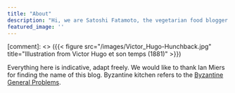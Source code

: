 ```yaml
---
title: "About"
description: "Hi, we are Satoshi Fatamoto, the vegetarian food blogger."
featured_image: ''
---
```



[comment]: <> ({{< figure src="/images/Victor_Hugo-Hunchback.jpg" title="Illustration from Victor Hugo et son temps (1881)" >}})

Everything here is indicative, adapt freely.
We would like to thank Ian Miers for finding the name of this blog.
Byzantine kitchen refers to the [Byzantine General Problems](https://people.eecs.berkeley.edu/~luca/cs174/byzantine.pdf).
